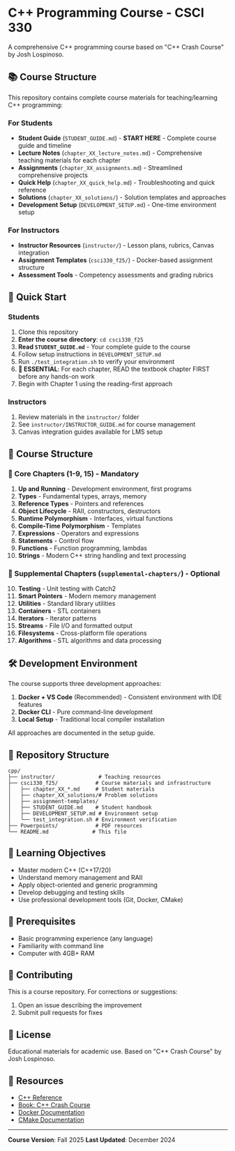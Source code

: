 # C++ Programming Course - CSCI 330

A comprehensive C++ programming course based on "C++ Crash Course" by Josh Lospinoso.

## 📚 Course Structure

This repository contains complete course materials for teaching/learning C++ programming:

### For Students
- **Student Guide** (`STUDENT_GUIDE.md`) - **START HERE** - Complete course guide and timeline
- **Lecture Notes** (`chapter_XX_lecture_notes.md`) - Comprehensive teaching materials for each chapter
- **Assignments** (`chapter_XX_assignments.md`) - Streamlined comprehensive projects
- **Quick Help** (`chapter_XX_quick_help.md`) - Troubleshooting and quick reference
- **Solutions** (`chapter_XX_solutions/`) - Solution templates and approaches
- **Development Setup** (`DEVELOPMENT_SETUP.md`) - One-time environment setup

### For Instructors
- **Instructor Resources** (`instructor/`) - Lesson plans, rubrics, Canvas integration
- **Assignment Templates** (`csci330_f25/`) - Docker-based assignment structure
- **Assessment Tools** - Competency assessments and grading rubrics

## 🚀 Quick Start

### Students
1. Clone this repository
2. **Enter the course directory**: `cd csci330_f25`
3. **Read `STUDENT_GUIDE.md`** - Your complete guide to the course
4. Follow setup instructions in `DEVELOPMENT_SETUP.md`
5. Run `./test_integration.sh` to verify your environment
6. **🚨 ESSENTIAL**: For each chapter, READ the textbook chapter FIRST before any hands-on work
7. Begin with Chapter 1 using the reading-first approach

### Instructors
1. Review materials in the `instructor/` folder
2. See `instructor/INSTRUCTOR_GUIDE.md` for course management
3. Canvas integration guides available for LMS setup

## 📖 Course Structure

### 🎯 Core Chapters (1-9, 15) - Mandatory
1. **Up and Running** - Development environment, first programs
2. **Types** - Fundamental types, arrays, memory
3. **Reference Types** - Pointers and references  
4. **Object Lifecycle** - RAII, constructors, destructors
5. **Runtime Polymorphism** - Interfaces, virtual functions
6. **Compile-Time Polymorphism** - Templates
7. **Expressions** - Operators and expressions
8. **Statements** - Control flow
9. **Functions** - Function programming, lambdas
15. **Strings** - Modern C++ string handling and text processing

### 🔧 Supplemental Chapters (`supplemental-chapters/`) - Optional
10. **Testing** - Unit testing with Catch2
11. **Smart Pointers** - Modern memory management
12. **Utilities** - Standard library utilities
13. **Containers** - STL containers
14. **Iterators** - Iterator patterns
16. **Streams** - File I/O and formatted output
17. **Filesystems** - Cross-platform file operations
18. **Algorithms** - STL algorithms and data processing

## 🛠️ Development Environment

The course supports three development approaches:
1. **Docker + VS Code** (Recommended) - Consistent environment with IDE features
2. **Docker CLI** - Pure command-line development
3. **Local Setup** - Traditional local compiler installation

All approaches are documented in the setup guide.

## 📂 Repository Structure

```
cpp/
├── instructor/              # Teaching resources
├── csci330_f25/            # Course materials and infrastructure
│   ├── chapter_XX_*.md     # Student materials
│   ├── chapter_XX_solutions/# Problem solutions
│   ├── assignment-templates/
│   ├── STUDENT_GUIDE.md    # Student handbook
│   ├── DEVELOPMENT_SETUP.md # Environment setup
│   └── test_integration.sh # Environment verification
├── Powerpoints/            # PDF resources
└── README.md              # This file
```

## 🎯 Learning Objectives

- Master modern C++ (C++17/20)
- Understand memory management and RAII
- Apply object-oriented and generic programming
- Develop debugging and testing skills
- Use professional development tools (Git, Docker, CMake)

## 📝 Prerequisites

- Basic programming experience (any language)
- Familiarity with command line
- Computer with 4GB+ RAM

## 🤝 Contributing

This is a course repository. For corrections or suggestions:
1. Open an issue describing the improvement
2. Submit pull requests for fixes

## 📄 License

Educational materials for academic use. Based on "C++ Crash Course" by Josh Lospinoso.

## 🔗 Resources

- [C++ Reference](https://en.cppreference.com/)
- [Book: C++ Crash Course](https://cppcrash.com/)
- [Docker Documentation](https://docs.docker.com/)
- [CMake Documentation](https://cmake.org/documentation/)

---

**Course Version**: Fall 2025
**Last Updated**: December 2024